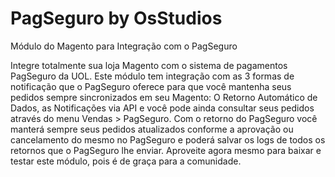 # PagSeguro by OsStudios
Módulo do Magento para Integração com o PagSeguro

Integre totalmente sua loja Magento com o sistema de pagamentos PagSeguro da UOL. Este módulo tem integração com as 3 formas de notificação que o PagSeguro oferece para que você mantenha seus pedidos sempre sincronizados em seu Magento: O Retorno Automático de Dados, as Notificações via API e você pode ainda consultar seus pedidos através do menu Vendas > PagSeguro. Com o retorno do PagSeguro você manterá sempre seus pedidos atualizados conforme a aprovação ou cancelamento do mesmo no PagSeguro e poderá salvar os logs de todos os retornos que o PagSeguro lhe enviar. Aproveite agora mesmo para baixar e testar este módulo, pois é de graça para a comunidade.
